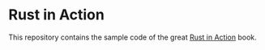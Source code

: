 # Rust in Action

This repository contains the sample code of the great 
[Rust in Action](https://www.rustinaction.com/) book.